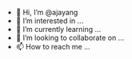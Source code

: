 - 👋 Hi, I’m @ajayang
- 👀 I’m interested in ...
- 🌱 I’m currently learning ...
- 💞️ I’m looking to collaborate on ...
- 📫 How to reach me ...

<!---
ajayang/ajayang is a ✨ special ✨ repository because its `README.md` (this file) appears on your GitHub profile.
You can click the Preview link to take a look at your changes.
--->
